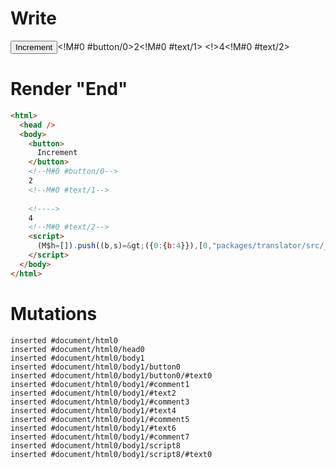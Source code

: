 # Write
  <button>Increment</button><!M#0 #button/0>2<!M#0 #text/1> <!>4<!M#0 #text/2><script>(M$h=[]).push((b,s)=>({0:{b:4}}),[0,"packages/translator/src/__tests__/fixtures/let-tag-derived/template.marko_0_b",])</script>


# Render "End"
```html
<html>
  <head />
  <body>
    <button>
      Increment
    </button>
    <!--M#0 #button/0-->
    2
    <!--M#0 #text/1-->
     
    <!---->
    4
    <!--M#0 #text/2-->
    <script>
      (M$h=[]).push((b,s)=&gt;({0:{b:4}}),[0,"packages/translator/src/__tests__/fixtures/let-tag-derived/template.marko_0_b",])
    </script>
  </body>
</html>
```

# Mutations
```
inserted #document/html0
inserted #document/html0/head0
inserted #document/html0/body1
inserted #document/html0/body1/button0
inserted #document/html0/body1/button0/#text0
inserted #document/html0/body1/#comment1
inserted #document/html0/body1/#text2
inserted #document/html0/body1/#comment3
inserted #document/html0/body1/#text4
inserted #document/html0/body1/#comment5
inserted #document/html0/body1/#text6
inserted #document/html0/body1/#comment7
inserted #document/html0/body1/script8
inserted #document/html0/body1/script8/#text0
```